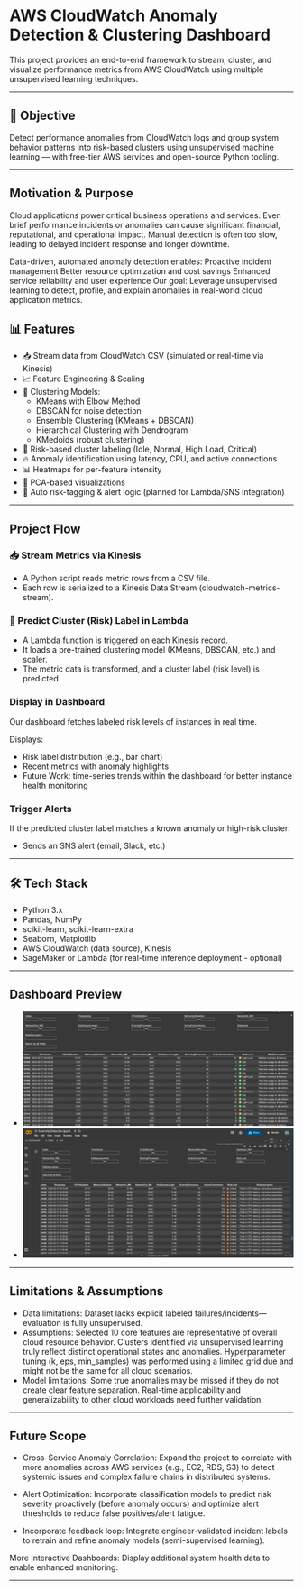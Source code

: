 # AWS CloudWatch Anomaly Detection & Clustering Dashboard

This project provides an end-to-end framework to stream, cluster, and visualize performance metrics from AWS CloudWatch using multiple unsupervised learning techniques.

---

## 📌 Objective

Detect performance anomalies from CloudWatch logs and group system behavior patterns into risk-based clusters using unsupervised machine learning — with free-tier AWS services and open-source Python tooling.

---

## Motivation & Purpose
Cloud applications power critical business operations and services.
Even brief performance incidents or anomalies can cause significant financial, reputational, and operational impact.
Manual detection is often too slow, leading to delayed incident response and longer downtime.


Data-driven, automated anomaly detection enables:
Proactive incident management
Better resource optimization and cost savings
Enhanced service reliability and user experience
Our goal: Leverage unsupervised learning to detect, profile, and explain anomalies in real-world cloud application metrics.

## 📊 Features

- 📥 Stream data from CloudWatch CSV (simulated or real-time via Kinesis)
- 📈 Feature Engineering & Scaling
- 🤖 Clustering Models:
  - KMeans with Elbow Method
  - DBSCAN for noise detection
  - Ensemble Clustering (KMeans + DBSCAN)
  - Hierarchical Clustering with Dendrogram
  - KMedoids (robust clustering)
- 🧠 Risk-based cluster labeling (Idle, Normal, High Load, Critical)
- 🔥 Anomaly identification using latency, CPU, and active connections
- 📊 Heatmaps for per-feature intensity
- 🧬 PCA-based visualizations
- 📌 Auto risk-tagging & alert logic (planned for Lambda/SNS integration)

---

## Project Flow
### 📥 Stream Metrics via Kinesis
- A Python script reads metric rows from a CSV file.
- Each row is serialized to a Kinesis Data Stream (cloudwatch-metrics-stream).

### 🤖 Predict Cluster (Risk) Label in Lambda

- A Lambda function is triggered on each Kinesis record.
- It loads a pre-trained clustering model (KMeans, DBSCAN, etc.) and scaler.
- The metric data is transformed, and a cluster label (risk level) is predicted.

### Display in Dashboard
Our dashboard fetches labeled risk levels of instances in real time.

Displays:
- Risk label distribution (e.g., bar chart)
- Recent metrics with anomaly highlights
- Future Work: time-series trends within the dashboard for better instance health monitoring

### Trigger Alerts

If the predicted cluster label matches a known anomaly or high-risk cluster:
- Sends an SNS alert (email, Slack, etc.)



---

## 🛠️ Tech Stack

- Python 3.x
- Pandas, NumPy
- scikit-learn, scikit-learn-extra
- Seaborn, Matplotlib
- AWS CloudWatch (data source), Kinesis
- SageMaker or Lambda (for real-time inference deployment - optional)

---

## Dashboard Preview

- ![Dashboard Screenshot 1](dash1.png)
- ![Dashboard Screenshot 2](dash2.png)

---

## Limitations & Assumptions

- Data limitations:
Dataset lacks explicit labeled failures/incidents—evaluation is fully unsupervised.
- Assumptions:
Selected 10 core features are representative of overall cloud resource behavior.
Clusters identified via unsupervised learning truly reflect distinct operational states and anomalies.
Hyperparameter tuning (k, eps, min_samples) was performed using a limited grid due and might not be the same for all cloud scenarios.
- Model limitations:
Some true anomalies may be missed if they do not create clear feature separation.
Real-time applicability and generalizability to other cloud workloads need further validation.

---

## Future Scope

- Cross-Service Anomaly Correlation:
Expand the project to correlate with more anomalies across AWS services (e.g., EC2, RDS, S3) to detect systemic issues and complex failure chains in distributed systems.


- Alert Optimization:
Incorporate classification models to predict risk severity proactively (before anomaly occurs) and optimize alert thresholds to reduce false positives/alert fatigue.


- Incorporate feedback loop: 
Integrate engineer-validated incident labels to retrain and refine anomaly models (semi-supervised learning).


More Interactive Dashboards: Display additional system health data to enable enhanced monitoring.

---


